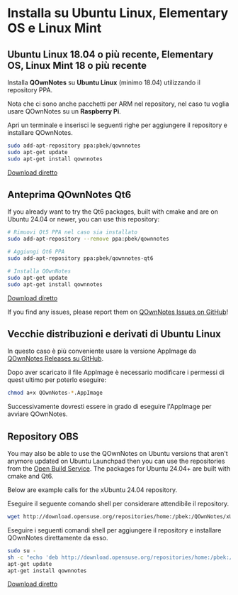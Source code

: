 # Installa su Ubuntu Linux, Elementary OS e Linux Mint

## Ubuntu Linux 18.04 o più recente, Elementary OS, Linux Mint 18 o più recente

Installa **QOwnNotes** su **Ubuntu Linux** (minimo 18.04) utilizzando il repository PPA.

Nota che ci sono anche pacchetti per ARM nel repository, nel caso tu voglia usare QOwnNotes su un **Raspberry Pi**.

Apri un terminale e inserisci le seguenti righe per aggiungere il repository e installare QOwnNotes.

```bash
sudo add-apt-repository ppa:pbek/qownnotes
sudo apt-get update
sudo apt-get install qownnotes
```

[Download diretto](https://launchpad.net/~pbek/+archive/ubuntu/qownnotes/+packages)

## Anteprima QOwnNotes Qt6

If you already want to try the Qt6 packages, built with cmake and are on Ubuntu 24.04 or newer, you can use this repository:

```bash
# Rimuovi Qt5 PPA nel caso sia installato
sudo add-apt-repository --remove ppa:pbek/qownnotes

# Aggiungi Qt6 PPA
sudo add-apt-repository ppa:pbek/qownnotes-qt6

# Installa QOwnNotes
sudo apt-get update
sudo apt-get install qownnotes
```

[Download diretto](https://launchpad.net/~pbek/+archive/ubuntu/qownnotes-qt6/+packages)

If you find any issues, please report them on [QOwnNotes Issues on GitHub](https://github.com/pbek/QOwnNotes/issues)!

## Vecchie distribuzioni e derivati di Ubuntu Linux

In questo caso è più conveniente usare la versione AppImage da [QOwnNotes Releases su GitHub](https://github.com/pbek/QOwnNotes/releases).

Dopo aver scaricato il file AppImage è necessario modificare i permessi di quest ultimo per poterlo eseguire:

```bash
chmod a+x QOwnNotes-*.AppImage
```

Successivamente dovresti essere in grado di eseguire l'AppImage per avviare QOwnNotes.

## Repository OBS

You may also be able to use the QOwnNotes on Ubuntu versions that aren't anymore updated on Ubuntu Launchpad then you can use the repositories from the [Open Build Service](https://build.opensuse.org/package/show/home:pbek:QOwnNotes/desktop). The packages for Ubuntu 24.04+ are built with cmake and Qt6.

Below are example calls for the xUbuntu 24.04 repository.

Eseguire il seguente comando shell per considerare attendibile il repository.

```bash
wget http://download.opensuse.org/repositories/home:/pbek:/QOwnNotes/xUbuntu_24.04/Release.key -O - | sudo apt-key add -
```

Eseguire i seguenti comandi shell per aggiungere il repository e installare QOwnNotes direttamente da esso.

```bash
sudo su -
sh -c "echo 'deb http://download.opensuse.org/repositories/home:/pbek:/QOwnNotes/xUbuntu_24.04/ /' >> /etc/apt/sources.list.d/qownnotes.list"
apt-get update
apt-get install qownnotes
```

[Download diretto](https://download.opensuse.org/repositories/home:/pbek:/QOwnNotes/xUbuntu_24.04)
